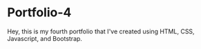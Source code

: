 # Portfolio-4
Hey, this is my fourth portfolio that I've created using HTML, CSS, Javascript, and Bootstrap.
